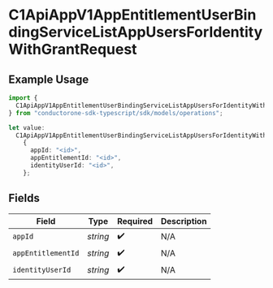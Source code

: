 # C1ApiAppV1AppEntitlementUserBindingServiceListAppUsersForIdentityWithGrantRequest

## Example Usage

```typescript
import {
  C1ApiAppV1AppEntitlementUserBindingServiceListAppUsersForIdentityWithGrantRequest,
} from "conductorone-sdk-typescript/sdk/models/operations";

let value:
  C1ApiAppV1AppEntitlementUserBindingServiceListAppUsersForIdentityWithGrantRequest =
    {
      appId: "<id>",
      appEntitlementId: "<id>",
      identityUserId: "<id>",
    };
```

## Fields

| Field              | Type               | Required           | Description        |
| ------------------ | ------------------ | ------------------ | ------------------ |
| `appId`            | *string*           | :heavy_check_mark: | N/A                |
| `appEntitlementId` | *string*           | :heavy_check_mark: | N/A                |
| `identityUserId`   | *string*           | :heavy_check_mark: | N/A                |